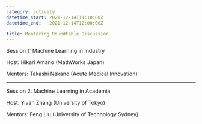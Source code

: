 ```yaml
---
category: activity
datetime_start: 2021-12-14T11:10:00Z
datetime_end:   2021-12-14T12:00:00Z

title: Mentoring Roundtable Discussion
---
```


Session 1: Machine Learning in Industry

Host: Hikari Amano (MathWorks Japan)

Mentors: Takashi Nakano (Acute Medical Innovation)

---

Session 2: Machine Learning in Academia

Host: Yivan Zhang (University of Tokyo)

Mentors: Feng Liu (University of Technology Sydney)
